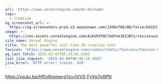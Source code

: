 ```yaml
---
url: 'https://www.unrealengine.com/en-US/home'
tags:
  - Creative
og_screenshot_url: >-
  https://og-screenshots-prod.s3.amazonaws.com/1366x768/80/false/b8162168579dbd46e4e46eb16fe95a62a7d93718f14ea174bb0ce6c442d28cdf.jpeg
image: >-
  https://cms-assets.unrealengine.com/AiKUh5PQCTaOFnmJDZJBfz/resize=width:1200/HfuPC0S3Tk6bQ4nDY3pR
site_name: Unreal Engine
title: The most powerful real-time 3D creation tool
favicon: 'https://www.unrealengine.com/cosmos/static/favicons/favicon-96x96.png'
og_last_fetch: 2025-03-07T05:19:01.836Z
last_jina_request: '2025-03-09T06:45:15.456Z'
jina_error: 'HTTP error! status: 429'
---
```


https://youtu.be/HfEs9rqmecg?si=jIVVS-FyVg7iy6PN
